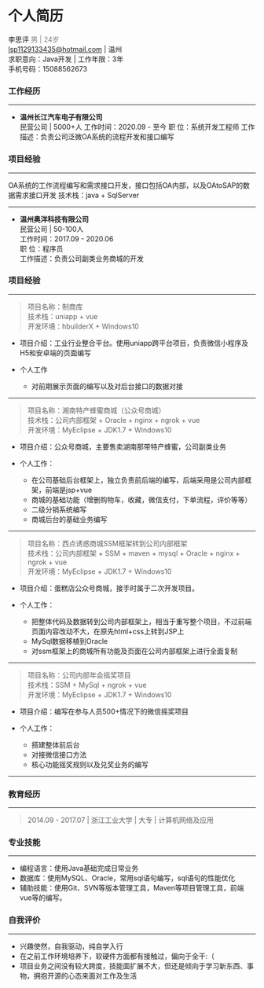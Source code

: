 # 个人简历
李思评  <font color="gray">男 | 24岁 </font>  
lsp1129133435@hotmail.com | 温州  
求职意向：Java开发 | 工作年限：3年  
手机号码：15088562673  
### 工作经历  
---  
* **温州长江汽车电子有限公司**  
民营公司 | 5000+人
工作时间：2020.09 - 至今
职 位：系统开发工程师
工作描述：负责公司泛微OA系统的流程开发和接口编写
### 项目经验
---
OA系统的工作流程编写和需求接口开发，接口包括OA内部，以及OAtoSAP的数据需求接口开发
技术栈：java + SqlServer

---
* **温州奥洋科技有限公司**  
民营公司 | 50-100人  
工作时间：2017.09 - 2020.06  
职 位：程序员  
工作描述：负责公司副类业务商城的开发
### 项目经验
--- 
>项目名称：制商库  
技术栈：uniapp + vue  
开发环境：hbuilderX + Windows10  
* 项目介绍：工业行业整合平台。使用uniapp跨平台项目，负责微信小程序及H5和安卓端的页面编写  
* 个人工作  
   
   * 对前期展示页面的编写以及对后台接口的数据对接
---
>项目名称：湘南特产蜂蜜商城（公众号商城）  
技术栈：公司内部框架 + Oracle + nginx + ngrok + vue  
开发环境：MyEclipse + JDK1.7 + Windows10  
* 项目介绍：公众号商城，主要售卖湖南那带特产蜂蜜，公司副类业务
* 个人工作：
   
   * 在公司基础后台框架上，独立负责前后端的编写，后端采用是公司内部框架，前端是jsp+vue
   * 商城的基础功能（增删购物车，收藏，微信支付，下单流程，评价等等）
   * 二级分销系统编写
   * 商城后台的基础业务编写
---
>项目名称：西点诱惑商城SSM框架转到公司内部框架  
技术栈：公司内部框架 + SSM + maven + mysql + Oracle + nginx + ngrok + vue  
开发环境：MyEclipse + JDK1.7 + Windows10 
* 项目介绍：蛋糕店公众号商城，接手时属于二次开发项目。
* 个人工作：
   
   * 把整体代码及数据转到公司内部框架上，相当于重写整个项目，不过前端页面内容改动不大，在原先html+css上转到JSP上
   * MySql数据移植到Oracle
   * 对ssm框架上的商城所有功能及页面在公司内部框架上进行全面复制
   
---
>项目名称：公司内部年会摇奖项目  
技术栈：SSM + MySql + ngrok + vue  
开发环境：MyEclipse + JDK1.7 + Windows10  
* 项目介绍：编写在参与人员500+情况下的微信摇奖项目
* 个人工作：
   
   * 搭建整体前后台
   * 对接微信接口方法
   * 核心功能摇奖规则以及兑奖业务的编写
   
---
### 教育经历
---
>2014.09 - 2017.07 | 浙江工业大学 | 大专 | 计算机网络及应用

### 专业技能  
---
* 编程语言：使用Java基础完成日常业务
* 数据库：使用MySQL、Oracle，常用sql语句编写，sql语句的性能优化
* 辅助技能：使用Git、SVN等版本管理工具，Maven等项目管理工具，前端vue等的编写。
### 自我评价
---
* 兴趣使然，自我驱动，纯自学入行
* 在之前工作环境培养下，软硬件方面都有接触过，偏向于全干:（
* 项目业务之间没有较大跨度，技能面扩展不大，但还是倾向于学习新东西、事物，拥抱开源的心态来面对工作及生活
